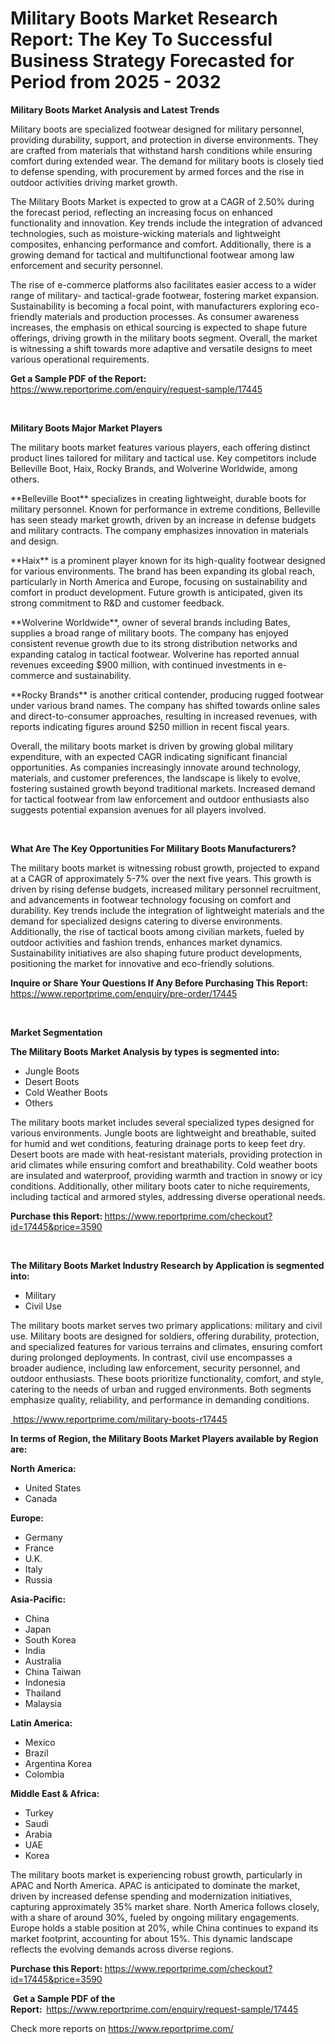 <p><h1>Military Boots Market Research Report: The Key To Successful Business Strategy Forecasted for Period from 2025 - 2032</h1></p><p><strong>Military Boots Market Analysis and Latest Trends</strong></p>
<p><p>Military boots are specialized footwear designed for military personnel, providing durability, support, and protection in diverse environments. They are crafted from materials that withstand harsh conditions while ensuring comfort during extended wear. The demand for military boots is closely tied to defense spending, with procurement by armed forces and the rise in outdoor activities driving market growth.</p><p>The Military Boots Market is expected to grow at a CAGR of 2.50% during the forecast period, reflecting an increasing focus on enhanced functionality and innovation. Key trends include the integration of advanced technologies, such as moisture-wicking materials and lightweight composites, enhancing performance and comfort. Additionally, there is a growing demand for tactical and multifunctional footwear among law enforcement and security personnel.</p><p>The rise of e-commerce platforms also facilitates easier access to a wider range of military- and tactical-grade footwear, fostering market expansion. Sustainability is becoming a focal point, with manufacturers exploring eco-friendly materials and production processes. As consumer awareness increases, the emphasis on ethical sourcing is expected to shape future offerings, driving growth in the military boots segment. Overall, the market is witnessing a shift towards more adaptive and versatile designs to meet various operational requirements.</p></p>
<p><strong>Get a Sample PDF of the Report:&nbsp;</strong> <a href="https://www.reportprime.com/enquiry/request-sample/17445?utm_campaign=3044&utm_medium=2&utm_source=Github&utm_content=ia&utm_term=18032025&utm_id=military-boots">https://www.reportprime.com/enquiry/request-sample/17445</a></p>
<p>&nbsp;</p>
<p><strong>Military Boots Major Market Players</strong></p>
<p><p>The military boots market features various players, each offering distinct product lines tailored for military and tactical use. Key competitors include Belleville Boot, Haix, Rocky Brands, and Wolverine Worldwide, among others.</p><p>**Belleville Boot** specializes in creating lightweight, durable boots for military personnel. Known for performance in extreme conditions, Belleville has seen steady market growth, driven by an increase in defense budgets and military contracts. The company emphasizes innovation in materials and design.</p><p>**Haix** is a prominent player known for its high-quality footwear designed for various environments. The brand has been expanding its global reach, particularly in North America and Europe, focusing on sustainability and comfort in product development. Future growth is anticipated, given its strong commitment to R&D and customer feedback.</p><p>**Wolverine Worldwide**, owner of several brands including Bates, supplies a broad range of military boots. The company has enjoyed consistent revenue growth due to its strong distribution networks and expanding catalog in tactical footwear. Wolverine has reported annual revenues exceeding $900 million, with continued investments in e-commerce and sustainability.</p><p>**Rocky Brands** is another critical contender, producing rugged footwear under various brand names. The company has shifted towards online sales and direct-to-consumer approaches, resulting in increased revenues, with reports indicating figures around $250 million in recent fiscal years.</p><p>Overall, the military boots market is driven by growing global military expenditure, with an expected CAGR indicating significant financial opportunities. As companies increasingly innovate around technology, materials, and customer preferences, the landscape is likely to evolve, fostering sustained growth beyond traditional markets. Increased demand for tactical footwear from law enforcement and outdoor enthusiasts also suggests potential expansion avenues for all players involved.</p></p>
<p>&nbsp;</p>
<p><strong>What Are The Key Opportunities For Military Boots Manufacturers?</strong></p>
<p><p>The military boots market is witnessing robust growth, projected to expand at a CAGR of approximately 5-7% over the next five years. This growth is driven by rising defense budgets, increased military personnel recruitment, and advancements in footwear technology focusing on comfort and durability. Key trends include the integration of lightweight materials and the demand for specialized designs catering to diverse environments. Additionally, the rise of tactical boots among civilian markets, fueled by outdoor activities and fashion trends, enhances market dynamics. Sustainability initiatives are also shaping future product developments, positioning the market for innovative and eco-friendly solutions.</p></p>
<p><strong>Inquire or Share Your Questions If Any Before Purchasing This Report:</strong> <a href="https://www.reportprime.com/enquiry/pre-order/17445?utm_campaign=3044&utm_medium=2&utm_source=Github&utm_content=ia&utm_term=18032025&utm_id=military-boots">https://www.reportprime.com/enquiry/pre-order/17445</a></p>
<p>&nbsp;</p>
<p><strong>Market Segmentation</strong></p>
<p><strong>The Military Boots Market Analysis by types is segmented into:</strong></p>
<p><ul><li>Jungle Boots</li><li>Desert Boots</li><li>Cold Weather Boots</li><li>Others</li></ul></p>
<p><p>The military boots market includes several specialized types designed for various environments. Jungle boots are lightweight and breathable, suited for humid and wet conditions, featuring drainage ports to keep feet dry. Desert boots are made with heat-resistant materials, providing protection in arid climates while ensuring comfort and breathability. Cold weather boots are insulated and waterproof, providing warmth and traction in snowy or icy conditions. Additionally, other military boots cater to niche requirements, including tactical and armored styles, addressing diverse operational needs.</p></p>
<p><strong>Purchase this Report:&nbsp;</strong><a href="https://www.reportprime.com/checkout?id=17445&price=3590&utm_campaign=3044&utm_medium=2&utm_source=Github&utm_content=ia&utm_term=18032025&utm_id=military-boots">https://www.reportprime.com/checkout?id=17445&price=3590</a></p>
<p>&nbsp;</p>
<p><strong>The Military Boots Market Industry Research by Application is segmented into:</strong></p>
<p><ul><li>Military</li><li>Civil Use</li></ul></p>
<p><p>The military boots market serves two primary applications: military and civil use. Military boots are designed for soldiers, offering durability, protection, and specialized features for various terrains and climates, ensuring comfort during prolonged deployments. In contrast, civil use encompasses a broader audience, including law enforcement, security personnel, and outdoor enthusiasts. These boots prioritize functionality, comfort, and style, catering to the needs of urban and rugged environments. Both segments emphasize quality, reliability, and performance in demanding conditions.</p></p>
<p><a href="https://www.reportprime.com/military-boots-r17445?utm_campaign=3044&utm_medium=2&utm_source=Github&utm_content=ia&utm_term=18032025&utm_id=military-boots">&nbsp;https://www.reportprime.com/military-boots-r17445</a></p>
<p><strong>In terms of Region, the Military Boots Market Players available by Region are:</strong></p>
<p>
    <p> <strong> North America: </strong>
        <ul>
            <li>United States</li>
            <li>Canada</li>
        </ul>
        </p> 
    <p> <strong> Europe: </strong>
        <ul>
            <li>Germany</li>
            <li>France</li>
            <li>U.K.</li>
            <li>Italy</li>
            <li>Russia</li>
        </ul>
        </p> 
    <p> <strong> Asia-Pacific: </strong>
        <ul>
            <li>China</li>
            <li>Japan</li>
            <li>South Korea</li>
            <li>India</li>
            <li>Australia</li>
            <li>China Taiwan</li>
            <li>Indonesia</li>
            <li>Thailand</li>
            <li>Malaysia</li>
        </ul>
        </p> 
    <p> <strong> Latin America: </strong>
        <ul>
            <li>Mexico</li>
            <li>Brazil</li>
            <li>Argentina Korea</li>
            <li>Colombia</li>
        </ul>
        </p> 
    <p> <strong> Middle East & Africa: </strong>
        <ul>
            <li>Turkey</li>
            <li>Saudi</li>
            <li>Arabia</li>
            <li>UAE</li>
            <li>Korea</li>
        </ul>
    </p>
    </p>
<p><p>The military boots market is experiencing robust growth, particularly in APAC and North America. APAC is anticipated to dominate the market, driven by increased defense spending and modernization initiatives, capturing approximately 35% market share. North America follows closely, with a share of around 30%, fueled by ongoing military engagements. Europe holds a stable position at 20%, while China continues to expand its market footprint, accounting for about 15%. This dynamic landscape reflects the evolving demands across diverse regions.</p></p>
<p><strong>Purchase this Report: </strong><a href="https://www.reportprime.com/checkout?id=17445&price=3590&utm_campaign=3044&utm_medium=2&utm_source=Github&utm_content=ia&utm_term=18032025&utm_id=military-boots">https://www.reportprime.com/checkout?id=17445&price=3590</a></p>
<p>&nbsp;<strong>Get a Sample PDF of the Report:&nbsp;&nbsp;</strong><a href="https://www.reportprime.com/enquiry/request-sample/17445?utm_campaign=3044&utm_medium=2&utm_source=Github&utm_content=ia&utm_term=18032025&utm_id=military-boots">https://www.reportprime.com/enquiry/request-sample/17445</a></p>
<p><strong></strong></p>
<p>Check more reports on <a href="https://www.reportprime.com/?utm_campaign=3044&utm_medium=2&utm_source=Github&utm_content=ia&utm_term=18032025&utm_id=military-boots">https://www.reportprime.com/</a></p>